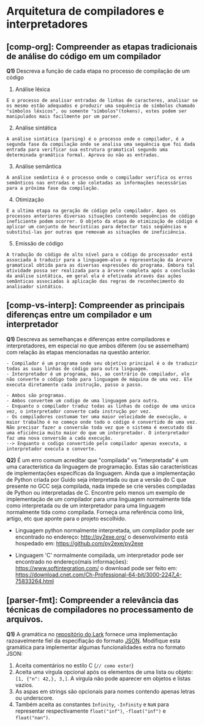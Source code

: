 Arquitetura de compiladores e interpretadores
=============================================

## [comp-org]: Compreender as etapas tradicionais de análise do código em um compilador

**Q1)** Descreva a função de cada etapa no processo de compilação de um código

1. Análise léxica

```
É o processo de analisar entradas de linhas de caracteres, analisar se os mesmo estão adequados e produzir uma sequência de símbolos chamado "símbolos léxicos", ou somente "símbolos"(tokens), estes podem ser manipulados mais facilmente por um parser.
```

2. Análise sintática
```
A análise sintática (parsing) é o processo onde o compilador, é a segunda fase da compilação onde se analisa uma sequência que foi dada entrada para verificar sua estrutura gramatical segundo uma determinada gramática formal. Aprova ou não as entradas. 

```
3. Análise semântica
```
A análise semântica é o processo onde o compilador verifica os erros semânticos nas entradas e são coletadas as informações necessárias para a próxima fase da compilação.
```
4. Otimização
```
É a ultima etapa na geração de código pelo compilador. Apos os processos anteriores diversas situações contendo sequências de código ineficiente podem ocorrer. O objeto da etapa de otimização de código é aplicar um conjunto de heurísticas para detectar tais seqüências e substituí-las por outras que removam as situações de ineficiência.
```

5. Emissão de código 
```
A tradução do código de alto nível para o código do processador está associada à traduzir para a linguagem-alvo a representação da árvore gramatical obtida para as diversas expressões do programa. Embora tal atividade possa ser realizada para a árvore completa após a conclusão da análise sintática, em geral ela é efetivada através das ações semânticas associadas à aplicação das regras de reconhecimento do analisador sintático.

```

## [comp-vs-interp]: Compreender as principais diferenças entre um compilador e um interpretador

**Q1)** Descreva as semelhanças e diferenças entre compiladores e interpretadores, em especial no que ambos diferem (ou se assemelham) com relação às etapas mencionadas na questão anterior.

```
- Compilador é um programa onde seu objetivo principal é o de traduzir todas as suas linhas de código para outra linguagem.
- Interpretador é um programa, mas, ao contrário do compilador, ele não converte o código todo para linguagem de máquina de uma vez. Ele executa diretamente cada instrução, passo a passo.

- Ambos são programas.
- Ambos convertem um codigo de uma linguagem para outra.
- Enquanto o compilador traduz todas as linhas do codigo de uma unica vez, o interpretador converte cada instrução por vez.
- Os compiladores costumam ter uma maior velocidade de execução, o maior trabalho é no começo onde todo o código é convertido de uma vez. Não precisar fazer a conversão toda vez que o sistema é executado dá uma eficiência muito maior do que um interpretador. O interpretador faz uma nova conversão a cada execução.
--> Enquanto o codigo convertido pelo compilador apenas executa, o interpretador executa e converte.
```

**Q2)** É um erro comum acreditar que "compilada" vs "interpretada" é um uma característica da linguagem de programação. Estas são características de implementações específicas da linguagem. Ainda que a implementação de Python criada por Guido seja interpretada ou que a versão do C que presente no GCC seja compilada, nada impede se crie versões compiladas de Python ou interpretadas de C. Encontre pelo menos um exemplo de implementação de um compilador para uma linguagem normalmente tida como interpretada ou de um interpretador para uma linguagem normalmente tida como compilada. Forneça uma referência como link, artigo, etc que aponte para o projeto escolhido. 


* Linguagem python normalmente interpretada, um compilador pode ser encontrado no endereço: http://py2exe.org/ o desenvolvimento está hospedado em: https://github.com/py2exe/py2exe

* Linguagem 'C' normalmente compilada, um interpretador pode ser encontrado no endereço(mais informações): https://www.softintegration.com/ o download pode ser feito em: https://download.cnet.com/Ch-Professional-64-bit/3000-2247_4-75833264.html



## [parser-fmt]: Compreender a relevância das técnicas de compiladores no processamento de arquivos.

**Q1)** A gramática no [repositório do Lark](https://github.com/lark-parser/lark/blob/master/examples/json_parser.py) fornece uma implementação razoavelmente fiel da especifiação do formato [JSON](http://json.org). Modifique esta gramática para implementar algumas funcionalidades extra no formato JSON:

1. Aceita comentários no estilo C (`// como este!`)
2. Aceita uma vírgula opcional após os elementos de uma lista ou objeto: `[1, {"n": 42,}, 3,]`. A vírgula não pode aparecer em objetos e listas vazios.
3. As aspas em strings são opcionais para nomes contendo apenas letras ou underscore.
4. Também aceita as constantes `Infinity`, `-Infinity` e `NaN` para representar respectivamente `float("inf")`, `-float("inf")` e `float("nan")`. 
